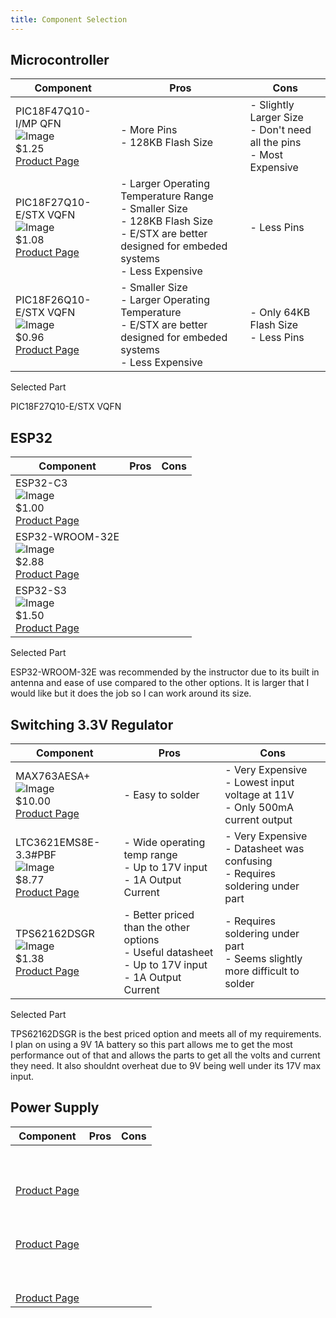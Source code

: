 ```yaml
---
title: Component Selection
---
```


## Microcontroller
| **Component** | **Pros** | **Cons** |
|---------------|----------|----------|
| PIC18F47Q10-I/MP QFN<br>![Image](https://github.com/user-attachments/assets/4d6ef272-cb16-48e7-baa7-fd9f01511f8c)<br>$1.25<br>[Product Page](https://www.microchip.com/en-us/product/PIC18F47Q10#product-purchase) | - More Pins<br>- 128KB Flash Size | - Slightly Larger Size<br>- Don't need all the pins<br>- Most Expensive |
| PIC18F27Q10-E/STX VQFN<br>![Image](https://github.com/user-attachments/assets/7a774841-0833-4dea-96c8-2bcb2ab06e65)<br>$1.08<br>[Product Page](https://www.microchip.com/en-us/product/PIC18F27Q10) | - Larger Operating Temperature Range<br>- Smaller Size<br>- 128KB Flash Size<br>- E/STX are better designed for embeded systems<br>- Less Expensive | - Less Pins |
| PIC18F26Q10-E/STX VQFN<br>![Image](https://github.com/user-attachments/assets/6ce242af-c02b-4c2b-9962-acd5107c7d26)<br>$0.96<br>[Product Page](https://www.microchip.com/en-us/product/PIC18F26Q10) | - Smaller Size<br>- Larger Operating Temperature<br>- E/STX are better designed for embeded systems<br>- Less Expensive | - Only 64KB Flash Size<br>- Less Pins |

Selected Part

PIC18F27Q10-E/STX VQFN

## ESP32
| **Component** | **Pros** | **Cons** |
|---------------|----------|----------|
| ESP32-C3<br>![Image](https://github.com/user-attachments/assets/8d6c4125-fae5-4819-b6b3-0283b21b2964)<br>$1.00<br>[Product Page](https://www.digikey.com/en/products/detail/espressif-systems/ESP32-C3/14115593?&utm_adgroup=&utm_term=&utm_content=&gad_source=1) |  |  |
| ESP32-WROOM-32E<br>![Image](https://github.com/user-attachments/assets/c1877004-1b2b-4a44-b05f-48c2bbfa9678)<br>$2.88<br>[Product Page](https://www.digikey.com/en/products/detail/espressif-systems/ESP32-WROOM-32E-N8R2/16733126?gQT=2) |  |  |
| ESP32-S3<br>![Image](https://github.com/user-attachments/assets/0f992329-f761-43f9-8f02-2ab5bf204e94)<br>$1.50<br>[Product Page](https://www.digikey.com/en/products/detail/espressif-systems/ESP32-D0WD-V3/11657616?&utm_adgroup=&utm_term=&utm_content=&gad_source=1) |  |  |

Selected Part

ESP32-WROOM-32E was recommended by the instructor due to its built in antenna and ease of use compared to the other options. It is larger that I would like but it does the job so I can work around its size.

## Switching 3.3V Regulator
| **Component** | **Pros** | **Cons** |
|---------------|----------|----------|
| MAX763AESA+<br>![Image](https://github.com/user-attachments/assets/9ffbad12-9ff0-45da-8fb7-31ee5920eac3)<br>$10.00<br>[Product Page](https://www.digikey.com/en/products/detail/analog-devices-inc-maxim-integrated/MAX763AESA/1513233) | - Easy to solder | - Very Expensive<br>- Lowest input voltage at 11V<br>- Only 500mA current output |
| LTC3621EMS8E-3.3#PBF<br>![Image](https://github.com/user-attachments/assets/79b94fa0-26db-4533-ac2b-3b30e231429f)<br>$8.77<br>[Product Page](https://www.digikey.com/en/products/detail/analog-devices-inc/LTC3621EMS8E-3-3-PBF/4840601) | - Wide operating temp range<br>- Up to 17V input<br>- 1A Output Current  | - Very Expensive<br>- Datasheet was confusing<br>- Requires soldering under part |
| TPS62162DSGR<br>![Image](https://github.com/user-attachments/assets/28ce2516-d906-4d43-8702-c3ae56931a57)<br>$1.38<br>[Product Page](https://www.digikey.com/en/products/detail/texas-instruments/TPS62162DSGR/2833447) | - Better priced than the other options<br>- Useful datasheet<br>- Up to 17V input<br>- 1A Output Current | - Requires soldering under part<br>- Seems slightly more difficult to solder |

Selected Part

TPS62162DSGR is the best priced option and meets all of my requirements. I plan on using a 9V 1A battery so this part allows me to get the most performance out of that and allows the parts to get all the volts and current they need. It also shouldnt overheat due to 9V being well under its 17V max input.

## Power Supply
| **Component** | **Pros** | **Cons** |
|---------------|----------|----------|
| <br><br><br>[Product Page]() |  |  |
| <br><br><br>[Product Page]() |  |  |
| <br><br><br>[Product Page]() |  |  |

